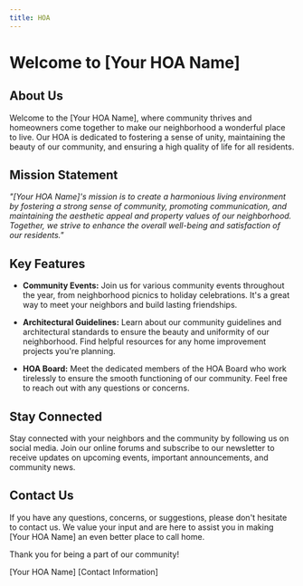 ```yaml
---
title: HOA
---
```


# Welcome to [Your HOA Name]

## About Us

Welcome to the [Your HOA Name], where community thrives and homeowners come together to make our neighborhood a wonderful place to live. Our HOA is dedicated to fostering a sense of unity, maintaining the beauty of our community, and ensuring a high quality of life for all residents.

## Mission Statement

*"[Your HOA Name]'s mission is to create a harmonious living environment by fostering a strong sense of community, promoting communication, and maintaining the aesthetic appeal and property values of our neighborhood. Together, we strive to enhance the overall well-being and satisfaction of our residents."*

## Key Features

- **Community Events:** Join us for various community events throughout the year, from neighborhood picnics to holiday celebrations. It's a great way to meet your neighbors and build lasting friendships.

- **Architectural Guidelines:** Learn about our community guidelines and architectural standards to ensure the beauty and uniformity of our neighborhood. Find helpful resources for any home improvement projects you're planning.

- **HOA Board:** Meet the dedicated members of the HOA Board who work tirelessly to ensure the smooth functioning of our community. Feel free to reach out with any questions or concerns.

## Stay Connected

Stay connected with your neighbors and the community by following us on social media. Join our online forums and subscribe to our newsletter to receive updates on upcoming events, important announcements, and community news.

## Contact Us

If you have any questions, concerns, or suggestions, please don't hesitate to contact us. We value your input and are here to assist you in making [Your HOA Name] an even better place to call home.

Thank you for being a part of our community!

[Your HOA Name]
[Contact Information]
